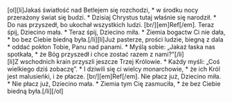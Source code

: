 [ol][li]Jakaś światłość nad Betlejem się rozchodzi, * w środku nocy przerażony świat się budzi. * Dzisiaj Chrystus tutaj właśnie się narodził. * Do nas przyszedł, bo ukochał wszystkich ludzi. [br/][em]Ref[/em]. Teraz śpij, Dziecino mała. * Teraz śpij, Dziecino miła. * Ziemia bogactw Ci nie dała, * bo bez Ciebie biedną była.[/li][li]Już pasterze, prości ludzie, biegną z dala * oddać pokłon Tobie, Panu nad panami. * Myślą sobie: „Jakaż łaska nas spotkała, * że Bóg przyszedł i chce zostać razem z nami?”[/li][li]Z wschodnich krain przyszli jeszcze Trzej Królowie. * Każdy myśli: „Coś wielkiego dziś zobaczę”. * I dziwili się ci wielcy monarchowie, * że ich Król jest malusieńki, i że płacze. [br/][em]Ref[/em]. Nie płacz już, Dziecino miła. * Nie płacz już, Dziecino mała. * Ziemia tym Cię zasmuciła, * że bez Ciebie biedną była.[/li][/ol]